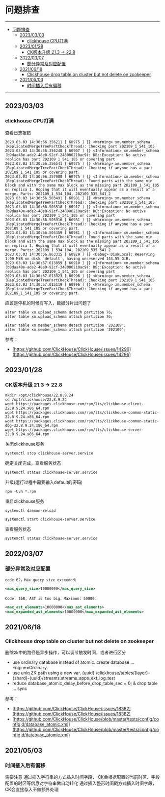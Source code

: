 # 问题排查

------

- [问题排查](#问题排查)
  - [2023/03/03](#20230303)
    - [clickhouse CPU打满](#clickhouse-cpu打满)
  - [2023/01/28](#20230128)
    - [CK版本升级 21.3 -\> 22.8](#ck版本升级-213---228)
  - [2022/03/07](#20220307)
    - [部分异常及对应配置](#部分异常及对应配置)
  - [2021/06/18](#20210618)
    - [Clickhouse drop table on cluster but not delete on zookeeper](#clickhouse-drop-table-on-cluster-but-not-delete-on-zookeeper)
  - [2021/05/03](#20210503)
    - [时间插入后有偏移](#时间插入后有偏移)

------

## 2023/03/03

### clickhouse CPU打满

查看日志报错
```
2023.03.03 14:30:56.356211 [ 60975 ] {} <Warning> xm.member_schema (ReplicatedMergeTreePartCheckThread): Checking part 202109_1_541_105
2023.03.03 14:30:56.356248 [ 60907 ] {} <Information> xm.member_schema (b9daa48e-ade2-48e0-92cf-248000210ac9): DB::Exception: No active replica has part 202109_1_541_105 or covering part
2023.03.03 14:30:56.356541 [ 60975 ] {} <Warning> xm.member_schema (ReplicatedMergeTreePartCheckThread): Checking if anyone has a part 202109_1_541_105 or covering part.
2023.03.03 14:30:56.357000 [ 60975 ] {} <Information> xm.member_schema (ReplicatedMergeTreePartCheckThread): Found parts with the same min block and with the same max block as the missing part 202109_1_541_105 on replica 1. Hoping that it will eventually appear as a result of a merge. Parts: 202109_1_534_104, 202109_535_541_2
2023.03.03 14:30:56.503491 [ 60981 ] {} <Warning> xm.member_schema (ReplicatedMergeTreePartCheckThread): Checking part 202109_1_541_105
2023.03.03 14:30:56.503518 [ 60917 ] {} <Information> xm.member_schema (b9daa48e-ade2-48e0-92cf-248000210ac9): DB::Exception: No active replica has part 202109_1_541_105 or covering part
2023.03.03 14:30:56.503916 [ 60981 ] {} <Warning> xm.member_schema (ReplicatedMergeTreePartCheckThread): Checking if anyone has a part 202109_1_541_105 or covering part.
2023.03.03 14:30:56.504359 [ 60981 ] {} <Information> xm.member_schema (ReplicatedMergeTreePartCheckThread): Found parts with the same min block and with the same max block as the missing part 202109_1_541_105 on replica 1. Hoping that it will eventually appear as a result of a merge. Parts: 202109_1_534_104, 202109_535_541_2
2023.03.03 14:30:56.863315 [ 60929 ] {} <Debug> DiskLocal: Reserving 1.00 MiB on disk `default`, having unreserved 144.55 GiB.
2023.03.03 14:30:57.013859 [ 60910 ] {} <Information> xm.member_schema (b9daa48e-ade2-48e0-92cf-248000210ac9): DB::Exception: No active replica has part 202109_1_541_105 or covering part
2023.03.03 14:30:57.013923 [ 60996 ] {} <Warning> xm.member_schema (ReplicatedMergeTreePartCheckThread): Checking part 202109_1_541_105
2023.03.03 14:30:57.015119 [ 60996 ] {} <Warning> xm.member_schema (ReplicatedMergeTreePartCheckThread): Checking if anyone has a part 202109_1_541_105 or covering part.
```

应该是停机的时候有写入，数据分片出问题了

```
alter table xm.upload_schema detach partition 76;
alter table xm.upload_schema attach partition 76;

alter table xm.member_schema detach partition '202109';
alter table xm.member_schema attach partition '202109';
```

参考：
- [https://github.com/ClickHouse/ClickHouse/issues/14296](https://github.com/ClickHouse/ClickHouse/issues/14296)

## 2023/01/28

### CK版本升级 21.3 -> 22.8

```
mkdir /opt/clickhouse/22.8.9.24
cd /opt/clickhouse/22.8.9.24
wget https://packages.clickhouse.com/rpm/lts/clickhouse-client-22.8.9.24.x86_64.rpm
wget https://packages.clickhouse.com/rpm/lts/clickhouse-common-static-22.8.9.24.x86_64.rpm
wget https://packages.clickhouse.com/rpm/lts/clickhouse-common-static-dbg-22.8.9.24.x86_64.rpm
wget https://packages.clickhouse.com/rpm/lts/clickhouse-server-22.8.9.24.x86_64.rpm
```

关闭clickhouse服务

```
systemctl stop clickhouse-server.service
```

确定关闭完成，查看服务状态

```
systemctl status clickhouse-server.service
```

升级(运行过程中需要输入default的密码)
```
rpm -Uvh *.rpm
```

重启clickhouse服务
```
systemctl daemon-reload

systemctl start clickhouse-server.service
```

查看服务状态
```
systemctl status clickhouse-server.service
```

## 2022/03/07

### 部分异常及对应配置

`code 62，Max query size exceeded`: 
``` xml
<max_query_size>10000000</max_query_size>
```

`Code: 168, AST is too big，Maximum: 50000`: 
``` xml
<max_ast_elements>10000000</max_ast_elements>
<max_expanded_ast_elements>10000000</max_expanded_ast_elements>
```

## 2021/06/18

### Clickhouse drop table on cluster but not delete on zookeeper

删除zk中的路径是异步操作，可以调节触发时间，或者进行区分

- use ordinary database instead of atomic. create database ... Engine=Ordinary.
- use uniq ZK path using a new var. {uuid} /clickhouse/tables/{layer}-{shard}-{uuid}/streams.streams_apps_ext_log_test
- reduce database_atomic_delay_before_drop_table_sec = 0; & drop table ... sync

参考：
- [https://github.com/ClickHouse/ClickHouse/issues/18382](https://github.com/ClickHouse/ClickHouse/issues/18382)
- [https://github.com/ClickHouse/ClickHouse/blob/master/tests/config/config.d/database_atomic.xml](https://github.com/ClickHouse/ClickHouse/blob/master/tests/config/config.d/database_atomic.xml)

## 2021/05/03

### 时间插入后有偏移

需要注意
通过插入字符串的方式插入时间字段， CK会根据配置的当前时区、字段配置的时区等信息对字符串做自动转化
通过插入整形时间戳方式插入时间字段，CK会直接存入不做额外处理
